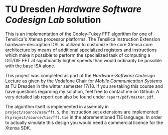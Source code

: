 # TU Dresden _Hardware Software Codesign Lab_ solution

This is an implementation of the Cooley-Tukey FFT algorithm for one of
Tensilica's Xtensa processor platforms. The Tensilica Instruction Extension
hardware-description DSL is utilized to customize the core Xtensa core
architecture by means of additional specialized registers and instructions
which make it possible to perform the specialized task of computing a DIT/DIF
FFT at significantly higher speeds than would ordinarily be possible with the
base ISA alone.

This project was completed as part of the _Hardware-Software Codesign_ Lecture
as given by the Vodafone Chair for _Mobile Communication Systems_ at TU Dresden
in the winter semester 17/18. If you are taking this course and have questions
regarding my solution, feel free to contact me on Github. A very detailed
lab report can also be found under `report/pdf/master.pdf`.

The algorithm itself is implemented in assembly in `project/source/asm/fft.S`,
the instruction set extensions are implemented in `project/source/tie/fft.tie`
in the aforementioned TIE language. In order to actually simulate this design
you would need a commercial licence for the Xtensa SDK.
